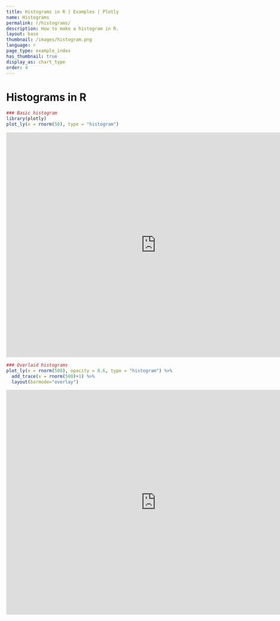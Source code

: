 ```yaml
---
title: Histograms in R | Examples | Plotly
name: Histograms
permalink: r/histograms/
description: How to make a histogram in R.
layout: base
thumbnail: /images/histogram.png
language: r
page_type: example_index
has_thumbnail: true
display_as: chart_type
order: 4
---
```




# Histograms in R



```r
### Basic histogram
library(plotly)
plot_ly(x = rnorm(50), type = "histogram")
```

<iframe height="600" id="igraph" scrolling="no" seamless="seamless" src="https://plot.ly/~RPlotBot/255.embed" width="800" frameBorder="0"></iframe>

```r
### Overlaid histograms
plot_ly(x = rnorm(500), opacity = 0.6, type = "histogram") %>%
  add_trace(x = rnorm(500)+1) %>%
  layout(barmode="overlay")
```

<iframe height="600" id="igraph" scrolling="no" seamless="seamless" src="https://plot.ly/~RPlotBot/257.embed" width="800" frameBorder="0"></iframe>
